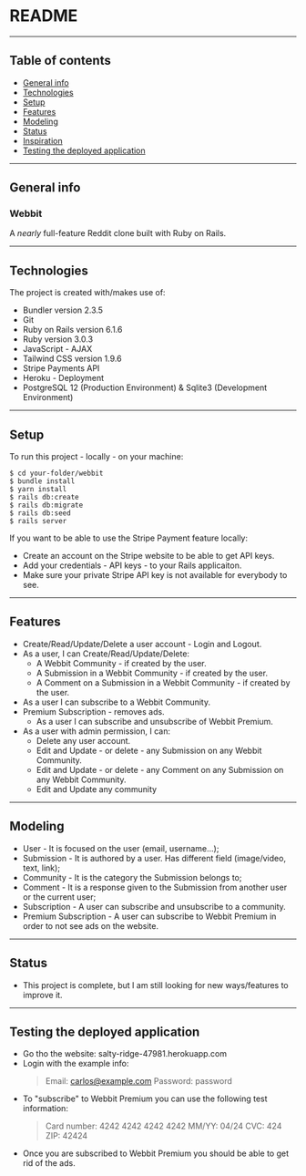 # README
---
## Table of contents
* [General info](#general-info)
* [Technologies](#technologies)
* [Setup](#setup)
* [Features](#features)
* [Modeling](#modeling)
* [Status](#status)
* [Inspiration](#inspiration)
* [Testing the deployed application](#testing-the-deployed-application)
***
## General info
### Webbit
A _nearly_ full-feature Reddit clone built with Ruby on Rails.
***
## Technologies
The project is created with/makes use of:
* Bundler version 2.3.5
* Git
* Ruby on Rails version 6.1.6
* Ruby version 3.0.3
* JavaScript - AJAX
* Tailwind CSS version 1.9.6
* Stripe Payments API
* Heroku - Deployment
* PostgreSQL 12 (Production Environment) & Sqlite3 (Development Environment)
---
## Setup
To run this project - locally - on your machine:
```
$ cd your-folder/webbit
$ bundle install
$ yarn install
$ rails db:create
$ rails db:migrate
$ rails db:seed
$ rails server
```
If you want to be able to use the Stripe Payment feature locally:
* Create an account on the Stripe website to be able to get API keys.
* Add your credentials - API keys - to your Rails applicaiton.
* Make sure your private Stripe API key is not available for everybody to see.
***
## Features
* Create/Read/Update/Delete a user account - Login and Logout.
* As a user, I can Create/Read/Update/Delete:
    * A Webbit Community - if created by the user.
    * A Submission in a Webbit Community - if created by the user.
    * A Comment on a Submission in a Webbit Community - if created by the user.
* As a user I can subscribe to a Webbit Community.
* Premium Subscription - removes ads.
    * As a user I can subscribe and unsubscribe of Webbit Premium.
* As a user with admin permission, I can:
    * Delete any user account.
    * Edit and Update - or delete - any Submission on any Webbit Community.
    * Edit and Update - or delete - any Comment on any Submission on any Webbit Community.
    * Edit and Update any community
---
## Modeling
* User - It is focused on the user (email, username...);
* Submission - It is authored by a user. Has different field (image/video, text, link);
* Community - It is the category the Submission belongs to;
* Comment - It is a response given to the Submission from another user or the current user;
* Subscription - A user can subscribe and unsubscribe to a community.
* Premium Subscription - A user can subscribe to Webbit Premium in order to not see ads on the website.
***
## Status
* This project is complete, but I am still looking for new ways/features to improve it.
***
## Testing the deployed application
* Go tho the website: salty-ridge-47981.herokuapp.com
* Login with the example info:
    > Email: carlos@example.com
    > Password: password
* To "subscribe" to Webbit Premium you can use the following test information:
    > Card number: 4242 4242 4242 4242
     MM/YY: 04/24
     CVC: 424
     ZIP: 42424
* Once you are subscribed to Webbit Premium you should be able to get rid of the ads.
